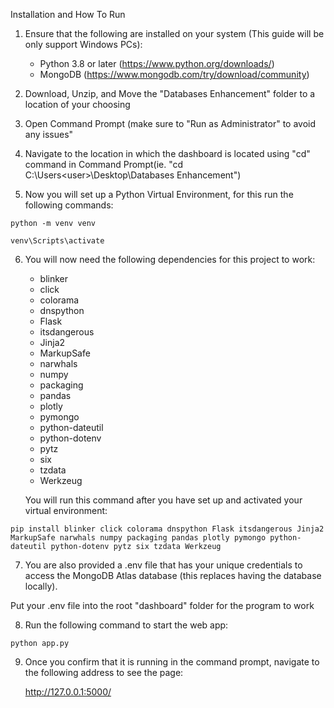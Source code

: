 Installation and How To Run

1. Ensure that the following are installed on your system (This guide will be only support Windows PCs):
	- Python 3.8 or later (https://www.python.org/downloads/)
	- MongoDB (https://www.mongodb.com/try/download/community)

2. Download, Unzip, and Move the "Databases Enhancement" folder to a location of your choosing

3. Open Command Prompt (make sure to "Run as Administrator" to avoid any issues"

4. Navigate to the location in which the dashboard is located using "cd" command in Command Prompt(ie. "cd C:\Users\<user>\Desktop\Databases Enhancement")

5. Now you will set up a Python Virtual Environment, for this run the following commands:
```
python -m venv venv
```
```
venv\Scripts\activate
```
6. You will now need the following dependencies for this project to work:
    - blinker
    - click
    - colorama
    - dnspython
    - Flask
    - itsdangerous
    - Jinja2
    - MarkupSafe
    - narwhals
    - numpy
    - packaging
    - pandas
    - plotly
    - pymongo
    - python-dateutil
    - python-dotenv
    - pytz
    - six
    - tzdata
    - Werkzeug

	You will run this command after you have set up and activated your virtual environment:
```
pip install blinker click colorama dnspython Flask itsdangerous Jinja2 MarkupSafe narwhals numpy packaging pandas plotly pymongo python-dateutil python-dotenv pytz six tzdata Werkzeug
```
7. You are also provided a .env file that has your unique credentials to access the MongoDB Atlas database (this replaces having the database locally).
   
Put your .env file into the root "dashboard" folder for the program to work

8. Run the following command to start the web app:
```
python app.py
```
9. Once you confirm that it is running in the command prompt, navigate to the following address to see the page:

	http://127.0.0.1:5000/
